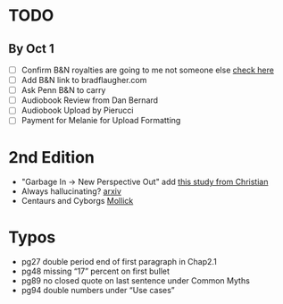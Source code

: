 # TODO
      
## By Oct 1 
* [ ] Confirm B&N royalties are going to me not someone else [check here]( https://duckduckgo.com/l/?uddg=https%3A%2F%2Fwww.barnesandnoble.com%2Fw%2Fbooks%2F1144003342&rut=d7c19083186f0c431b84d7beb1c07f09c99ecc5da2dd3b84c646265ec6734429)
* [ ] Add B&N link to bradflaugher.com
* [ ] Ask Penn B&N to carry
* [ ] Audiobook Review from Dan Bernard
* [ ] Audiobook Upload by Pierucci
* [ ] Payment for Melanie for Upload Formatting

# 2nd Edition
* "Garbage In -> New Perspective Out" add [this study from Christian](https://mackinstitute.wharton.upenn.edu/2023/new-working-paper-finds-chatgpt-a-better-innovation-ideator-than-mba-students/)
* Always hallucinating? [arxiv](https://arxiv.org/abs/2302.04023?fbclid=IwAR3mTiVfyzAhB8RcJ7w2kjxjDswYA4QkLu0dCbKiTRa5X7JJtDfKENMnWqk_aem_ATc3WoYl05PA9rJBa-T_oqKP3LBdBbsYwn7DZy_wnaofgCEgCCKfeVPXrbKbnPY3wLE&mibextid=Zxz2cZ)
* Centaurs and Cyborgs [Mollick](https://duckduckgo.com/l/?uddg=https%3A%2F%2Fwww.oneusefulthing.org%2Fp%2Fcentaurs%2Dand%2Dcyborgs%2Don%2Dthe%2Djagged&rut=a9840c32c5f20a4c839425671292309b4cdb12cf1e18db97ad82dfb3f5a9f3d9)
# Typos
- pg27 double period end of first paragraph in Chap2.1
- pg48 missing “17” percent on first bullet 
- pg89 no closed quote on last sentence under Common Myths 
- pg94 double numbers under “Use cases”

